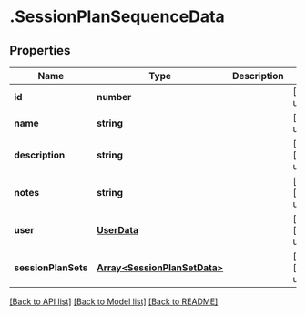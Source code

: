# .SessionPlanSequenceData

## Properties

Name | Type | Description | Notes
------------ | ------------- | ------------- | -------------
**id** | **number** |  | [default to undefined]
**name** | **string** |  | [default to undefined]
**description** | **string** |  | [optional] [default to undefined]
**notes** | **string** |  | [optional] [default to undefined]
**user** | [**UserData**](UserData.md) |  | [optional] [default to undefined]
**sessionPlanSets** | [**Array&lt;SessionPlanSetData&gt;**](SessionPlanSetData.md) |  | [optional] [default to undefined]


[[Back to API list]](../README.md#documentation-for-api-endpoints) [[Back to Model list]](../README.md#documentation-for-models) [[Back to README]](../README.md)
